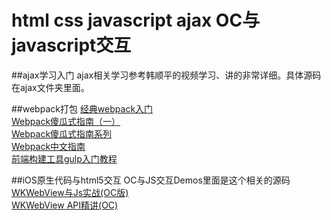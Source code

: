 # html css  javascript ajax OC与javascript交互

##ajax学习入门
ajax相关学习参考韩顺平的视频学习、讲的非常详细。具体源码在ajax文件夹里面。

##webpack打包
[经典webpack入门](http://www.tuicool.com/articles/ZjemEbJ)</br>
[Webpack傻瓜式指南（一）](https://zhuanlan.zhihu.com/p/20367175?f3fb8ead20=5ee5bdc2a3f7c3339c3869ca871070e7)</br>
[Webpack傻瓜式指南系列](https://github.com/vikingmute/webpack-for-fools)</br>
[Webpack中文指南](http://wiki.jikexueyuan.com/project/webpack-handbook/)</br>
[前端构建工具gulp入门教程](https://segmentfault.com/a/1190000000372547)</br>

##iOS原生代码与html5交互
OC与JS交互Demos里面是这个相关的源码<br/>
[WKWebView与Js实战(OC版)](http://www.henishuo.com/wkwebview-js-h5-oc/?utm_source=tuicool&utm_medium=referral)<br/>
[WKWebView API精讲(OC)](http://www.henishuo.com/wkwebview-objc/?utm_source=tuicool&utm_medium=referral)<br/>




